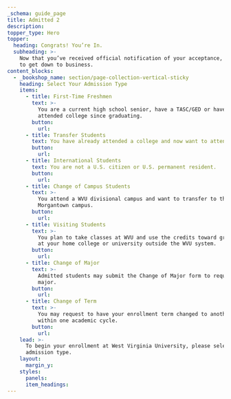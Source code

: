 ```yaml
---
_schema: guide_page
title: Admitted 2
description:
topper_type: Hero
topper:
  heading: Congrats! You’re In.
  subheading: >-
    Now that you’ve received official notification of your acceptance, it’s time
    to get down to business.
content_blocks:
  - _bookshop_name: section/page-collection-vertical-sticky
    heading: Select Your Admission Type
    items:
      - title: First-Time Freshmen
        text: >-
          You are a current high school senior, have a TASC/GED or haven't
          attended college since graduating.
        button:
          url:
      - title: Transfer Students
        text: You have already attended a college and now want to attend WVU.
        button:
          url:
      - title: International Students
        text: You are not a U.S. citizen or U.S. permanent resident.
        button:
          url:
      - title: Change of Campus Students
        text: >-
          You attend a WVU divisional campus and want to transfer to the
          Morgantown campus.
        button:
          url:
      - title: Visiting Students
        text: >-
          You plan to take classes at WVU and use the credits toward graduation
          at your home college or university outside the WVU system.
        button:
          url:
      - title: Change of Major
        text: >-
          Admitted students may submit the Change of Major form to request a new
          major.
        button:
          url:
      - title: Change of Term
        text: >-
          You may request to have your enrollment term changed to another term
          within one academic cycle.
        button:
          url:
    lead: >-
      To begin your enrollment at West Virginia University, please select your
      admission type.
    layout:
      margin_y:
    styles:
      panels:
      item_headings:
---
```

